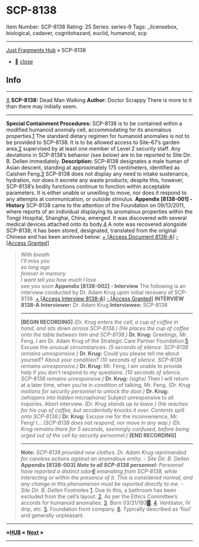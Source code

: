 # SCP-8138
Item Number: SCP-8138
Rating: 25
Series: series-9
Tags: _licensebox, biological, cadaver, cognitohazard, euclid, humanoid, scp

---

[Just Fragments Hub](/just-fragments-hub) » SCP-8138
  * [](javascript:;)
[close](javascript:;)
## Info
* * *
[X](javascript:;)
**SCP-8138:** Dead Man Walking
**Author:** Doctor Scrappy
There is more to it than there may initially seem.
* * *

**Special Containment Procedures:** SCP-8138 is to be contained within a modified humanoid anomaly cell, accommodating for its anomalous properties.[1](javascript:;) The standard dietary regimen for humanoid anomalies is not to be provided to SCP-8138. It is to be allowed access to Site-67’s garden area,[2](javascript:;) supervised by at least one member of Level 2 security staff. Any deviations in SCP-8138’s behavior _(see below)_ are to be reported to Site Dir. B. Dellen immediately.
**Description:** SCP-8138 designates a male human of Asian descent, standing at approximately 175 centimeters, identified as Caishen Feng.[3](javascript:;) SCP-8138 does not display any need to intake sustenance, hydration, nor does it excrete any waste products; despite this, however, SCP-8138’s bodily functions continue to function within acceptable parameters.
It is either unable or unwilling to move, nor does it respond to any attempts at communication, or outside stimulus.
**Appendix [8138-001] - History**
SCP-8138 came to the attention of the Foundation on 09/13/2011, where reports of an individual displaying its anomalous properties within the Tongji Hospital, Shanghai, China, emerged. It was discovered with several medical devices attached onto its body.[4](javascript:;)
A note was recovered alongside SCP-8138; it has been stored, designated, translated from the original Chinese and has been archived below:
[\+ [Access Document 8138-A]](javascript:;)
[\- [Access Granted]](javascript:;)
> _With breath_  
>  _I’ll miss you_  
>  _so long ago_  
>  _forever in memory_  
>  _I want tell you how much I love_  
>  _see you soon_
**Appendix [8138-002] - Interview**
The following is an interview conducted by Dr. Adam Krug upon initial recovery of SCP-8138.
[\+ [Access Interview 8138-A]](javascript:;)
[\- [Access Granted]](javascript:;)
> **INTERVIEW 8138-A**
> **Interviewer:** Dr. Adam Krug
> **Interviewee:** SCP-8138
> * * *
> **[BEGIN RECORDING]**
> _(Dr. Krug enters the cell, a cup of coffee in hand, and sits down across SCP-8138.)_
> _(He places the cup of coffee onto the table between him and SCP-8138.)_
> **Dr. Krug:** Greetings, Mr. Feng. I am Dr. Adam Krug of the Strategic Care Partner Foundation.[5](javascript:;) Excuse the unusual circumstances.
> _(5 seconds of silence. SCP-8138 remains unresponsive.)_
> **Dr. Krug:** Could you please tell me about yourself? About your condition?
> _(10 seconds of silence. SCP-8138 remains unresponsive.)_
> **Dr. Krug:** Mr. Feng, I am unable to provide help if you don’t respond to my questions.
> _(10 seconds of silence. SCP-8138 remains unresponsive.)_
> **Dr. Krug:** _(sighs)_ Then I will return at a later time, when you’re in condition of talking, Mr. Feng.
> _(Dr. Krug motions for security personnel to unlock the door.)_
> **Dr. Krug:** _(whispers into hidden microphone)_ Subject unresponsive to all inquiries. Abort interview.
> _(Dr. Krug stands up to leave.)_
> _(He reaches for his cup of coffee, but accidentally knocks it over. Contents spill onto SCP-8138.)_
> **Dr. Krug:** Excuse me for the inconvenience, Mr. Feng! I…
> _(SCP-8138 does not respond, nor move in any way.)_
> _(Dr. Krug remains there for 5 seconds, seemingly confused, before being urged out of the cell by security personnel.)_
> **[END RECORDING]**
> * * *
> **Note:** _SCP-8138 provided new clothes. Dr. Adam Krug reprimanded for careless actions against an anomalous entity. - Site Dir. B. Dellen_
**Appendix [8138-003]**
> _**Note to all SCP-8138 personnel:** Personnel have reported a distinct odor[6](javascript:;) emanating from SCP-8138, while interacting or within the presence of it. This is considered normal, and any change in this phenomenon must be reported directly to me._
> _\- Site Dir. B. Dellen_
Footnotes
[1](javascript:;). Due to this, a bathroom has been excluded from the cell’s layout.
[2](javascript:;). As per the Ethics Committee’s accords for humanoid anomalies.
[3](javascript:;). Born 03/21/193█.
[4](javascript:;). Ventilator, IV drip, etc.
[5](javascript:;). Foundation front company.
[6](javascript:;). Typically described as ‘foul’ and generally unpleasant.
* * *
  

**»[HUB](/just-fragments-hub) «**
**[Next](/maybe-the-end-of-the-world-isnt-as-bad-as-it-sounds) »**
* * *